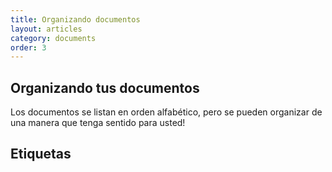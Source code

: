 ```yaml
---
title: Organizando documentos
layout: articles
category: documents
order: 3
---
```


## Organizando tus documentos

Los documentos se listan en orden alfabético, pero se pueden organizar de una
manera que tenga sentido para usted!

## Etiquetas
